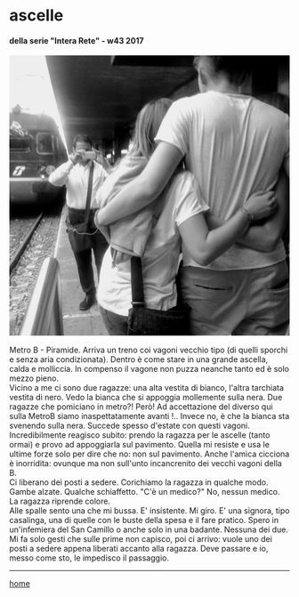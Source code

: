 # ascelle  

#### della serie "Intera Rete" - w43 2017  
![](/interarete097.png "Metro B")   

Metro B - Piramide. Arriva un treno coi vagoni vecchio tipo (di quelli sporchi e senza aria condizionata). Dentro è come stare in una grande ascella, calda e molliccia. In compenso il vagone non puzza neanche tanto ed è solo mezzo pieno.   
Vicino a me ci sono due ragazze: una alta vestita di bianco, l'altra tarchiata vestita di nero. Vedo la bianca che si appoggia mollemente sulla nera. Due ragazze che pomiciano in metro?! Però! Ad accettazione del diverso qui sulla MetroB siamo inaspettatamente avanti !.. Invece no, è che la bianca sta svenendo sulla nera. Succede spesso d'estate con questi vagoni.  
Incredibilmente reagisco subito: prendo la ragazza per le ascelle (tanto ormai) e provo ad appoggiarla sul pavimento.  Quella mi resiste e usa le ultime forze solo per dire che no: non sul pavimento. Anche l'amica cicciona è inorridita: ovunque ma non sull'unto incancrenito dei vecchi vagoni della B.  
Ci liberano dei posti a sedere. Corichiamo la ragazza in qualche modo. Gambe alzate. Qualche schiaffetto. "C'è un medico?" No, nessun medico. La ragazza riprende colore.  
Alle spalle sento una che mi bussa. E' insistente. Mi giro. E' una signora, tipo casalinga, una di quelle con le buste della spesa e il fare pratico. Spero in un'infemiera del San Camillo o anche solo in una badante. Nessuna dei due. Mi fa solo gesti che sulle prime non capisco, poi ci arrivo: vuole uno dei posti a sedere appena liberati accanto alla ragazza. Deve passare e io, messo come sto, le impedisco il passaggio.  


---  
[home](/interarete.md)